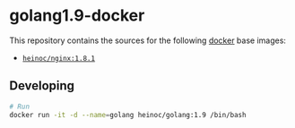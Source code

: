 
# golang1.9-docker


This repository contains the sources for the following [docker](https://docker.io) base images:
- [`heinoc/nginx:1.8.1`](https://hub.docker.com/r/heinoc/nginx:1.8.1/)


## Developing

```bash
# Run
docker run -it -d --name=golang heinoc/golang:1.9 /bin/bash
```
